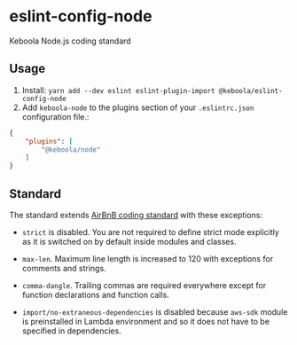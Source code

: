 # eslint-config-node

Keboola Node.js coding standard

## Usage

1. Install: `yarn add --dev eslint eslint-plugin-import @keboola/eslint-config-node`
2. Add `keboola-node` to the plugins section of your `.eslintrc.json` configuration file.:

```json
{
    "plugins": [
        "@keboola/node"
    ]
}
```

## Standard

The standard extends [AirBnB coding standard](https://github.com/airbnb/javascript) with these exceptions:

- `strict` is disabled. You are not required to define strict mode explicitly as it is switched on by default inside modules and classes.

- `max-len`. Maximum line length is increased to 120 with exceptions for comments and strings.

- `comma-dangle`. Trailing commas are required everywhere except for function declarations and function calls.

- `import/no-extraneous-dependencies` is disabled because `aws-sdk` module is preinstalled in Lambda environment and so it does not have to be specified in dependencies.
